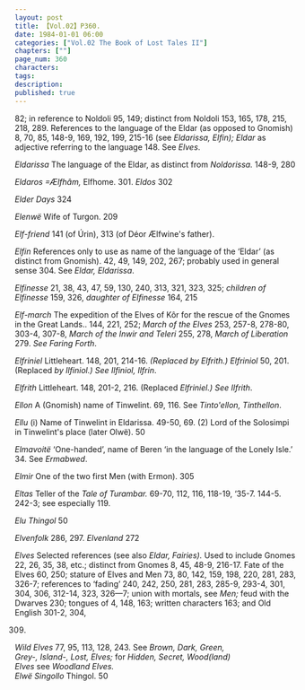 ```yaml
---
layout: post
title: 【Vol.02】P360.
date: 1984-01-01 06:00
categories: ["Vol.02 The Book of Lost Tales II"]
chapters: [""]
page_num: 360
characters: 
tags: 
description: 
published: true
---
```


<p style="text-indent: 0;">
82; in reference to Noldoli 95, 149; distinct from Noldoli 153, 165, 178, 215, 218, 289. References to the language of the Eldar (as opposed to Gnomish) 8, 70, 85, 148-9, 169, 192, 199, 215-16 (see <I>Eldarissa, Elfin); Eldar</I> as adjective referring to the language 148. See <I>Elves</I>.
</p>

<I>Eldarissa</I>    The language of the Eldar, as distinct from <I>Noldorissa.</I> 148-9, 280

<I>Eldaros    =Ælfhâm,</I> Elfhome. 301. <I>Eldos</I> 302

<I>Elder Days</I>    324

<I>Elenwë</I>   Wife of Turgon. 209

<I>Elf-friend</I>     141 (of Úrin), 313 (of Déor Ælfwine's father).

<I>Elfin</I>     References only to use as name of the language of the ‘Eldar’ (as distinct from Gnomish). 42, 49, 149, 202, 267; probably used in general sense 304. See <I>Eldar, Eldarissa</I>.

<I>Elfinesse</I>    21, 38, 43, 47, 59, 130, 240, 313, 321, 323, 325; <I>children of Elfinesse</I> 159, 326, <I>daughter of Elfinesse</I> 164, 215

<I>Elf-march</I>     The expedition of the Elves of Kôr for the rescue of the Gnomes in the Great Lands.. 144, 221, 252; <I>March of the Elves</I> 253, 257-8, 278-80, 303-4, 307-8, <I>March of the Inwir and Teleri</I> 255, 278, <I>March of Liberation</I> 279. <I>See Faring Forth</I>.

<I>Elfriniel</I>    Littleheart. 148, 201, 214-16. <I>(Replaced by Elfrith.) Elfriniol</I> 50, 201. (Replaced <I>by Ilfiniol.) See Ilfiniol, Ilfrin</I>.

<I>Elfrith</I>     Littleheart. 148, 201-2, 216. (Replaced <I>Elfriniel.) See Ilfrith</I>.

<I>Ellon</I>    A (Gnomish) name of Tinwelint. 69, 116. See <I>Tinto'ellon, Tinthellon</I>.

<I>Ellu</I>    (i) Name of Tinwelint in Eldarissa. 49-50, 69. (2) Lord of the Solosimpi in Tinwelint's place (later Olwë). 50

<I>Elmavoitë</I>   ‘One-handed’, name of Beren ‘in the language of the Lonely Isle.’ 34. See <I>Ermabwed</I>.

<I>Elmir</I>    One of the two first Men (with Ermon). 305

<I>Eltas</I>    Teller of the <I>Tale of Turambar.</I> 69-70, 112, 116, 118-19, ‘35-7. 144-5. 242-3; see especially 119.

<I>Elu Thingol</I>    50

<I>Elvenfolk</I>     286, 297. <I>Elvenland</I> 272

<I>Elves</I>     Selected references (see also <I>Eldar, Fairies).</I> Used to include Gnomes 22, 26, 35, 38, etc.; distinct from Gnomes 8, 45, 48-9, 216-17. Fate of the Elves 60, 250; stature of Elves and Men 73, 80, 142, 159, 198, 220, 281, 283, 326-7; references to ‘fading’ 240, 242, 250, 281, 283, 285-9, 293-4, 301, 304, 306, 312-14, 323, 326—7; union with mortals, see <I>Men;</I> feud with the Dwarves 230; tongues of 4, 148, 163; written characters 163; and Old English 301-2, 304,

309.

<I>Wild Elves</I> 77, 95, 113, 128, 243. See <I>Brown, Dark, Green,<BR>Grey-,  Island-,   Lost,  Elves;</I>   for <I>Hidden,   Secret,   Wood(land)<BR>Elves</I> see <I>Woodland Elves.<BR>Elwë Singollo</I>    Thingol. 50

